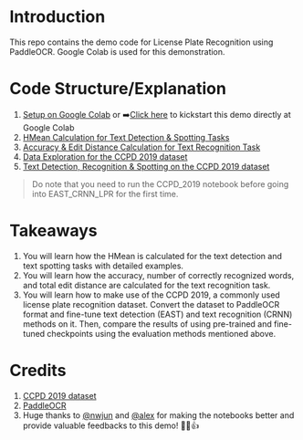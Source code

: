 # Introduction 
This repo contains the demo code for License Plate Recognition using PaddleOCR.
Google Colab is used for this demonstration.

# Code Structure/Explanation
1.	[Setup on Google Colab](/LPR_Setup.ipynb) or ➡️[Click here](https://colab.research.google.com/github/chunchet-ng/paddleocr_lpr/blob/main/LPR_Setup.ipynb) to kickstart this demo directly at Google Colab
2.	[HMean Calculation for Text Detection & Spotting Tasks](/Detection_Evaluation/HMean.ipynb)
3.	[Accuracy & Edit Distance Calculation for Text Recognition Task](/Recognition_Evaluation/Acc_Edit_Distance.ipynb)
4.	[Data Exploration for the CCPD 2019 dataset](/License_Plate_Recognition/CCPD_2019.ipynb)
5.	[Text Detection, Recognition & Spotting on the CCPD 2019 dataset](/License_Plate_Recognition/EAST_CRNN_LPR.ipynb)

>Do note that you need to run the CCPD_2019 notebook before going into EAST_CRNN_LPR for the first time.

# Takeaways
1.	You will learn how the HMean is calculated for the text detection and text spotting tasks with detailed examples.
2.	You will learn how the accuracy, number of correctly recognized words, and total edit distance are calculated for the text recognition task.
3.	You will learn how to make use of the CCPD 2019, a commonly used license plate recognition dataset. Convert the dataset to PaddleOCR format and fine-tune text detection (EAST) and text recognition (CRNN) methods on it. Then, compare the results of using pre-trained and fine-tuned checkpoints using the evaluation methods mentioned above.

# Credits
1.	[CCPD 2019 dataset](https://github.com/detectRecog/CCPD)
2.	[PaddleOCR](https://github.com/PaddlePaddle/PaddleOCR)
3.  Huge thanks to [@nwjun](https://github.com/nwjun) and [@alex](https://github.com/AlexofNTU) for making the notebooks better and provide valuable feedbacks to this demo! 💪😇👍
